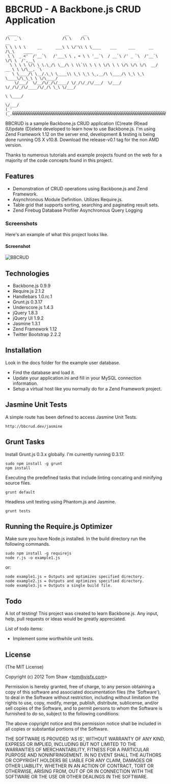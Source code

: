# BBCRUD - A Backbone.js CRUD Application

     ____                     __      __                                                 
    /\  _`\                  /\ \    /\ \                                   __           
    \ \ \ \ \     __      ___\ \ \/'\\ \ \____    ___     ___      __      /\_\    ____  
     \ \  _ <'  /'__`\   /'___\ \ , < \ \ '__`\  / __`\ /' _ `\  /'__`\    \/\ \  /',__\ 
      \ \ \ \ \/\ \ \.\_/\ \__/\ \ \\`\\ \ \ \ \/\ \ \ \/\ \/\ \/\  __/  __ \ \ \/\__, `\
       \ \____/\ \__/.\_\ \____\\ \_\ \_\ \_,__/\ \____/\ \_\ \_\ \____\/\_\_\ \ \/\____/
        \/___/  \/__/\/_/\/____/ \/_/\/_/\/___/  \/___/  \/_/\/_/\/____/\/_/\ \_\ \/___/ 
                                                                           \ \____/      
                                                                            \/___/       
    (_'_______________________________________________________________________________'_)
    (_.ÑÑÑÑÑÑÑÑÑÑÑÑÑÑÑÑÑÑÑÑÑÑÑÑÑÑÑÑÑÑÑÑÑÑÑÑÑÑÑÑÑÑÑÑÑÑÑÑÑÑÑÑÑÑÑÑÑÑÑÑÑÑÑÑÑÑÑÑÑÑÑÑÑÑÑÑÑÑÑ._)
      
  BBCRUD is a sample Backbone.js CRUD application (C)reate (R)ead (U)pdate (D)elete developed to learn how to use Backbone.js. I'm using Zend Framework 1.12 on the server end, development & testing is being done running OS X v10.8. Download the release-v0.1 tag for the non AMD version.
  
  Thanks to numerous tutorials and example projects found on the web for a majority of the code concepts found in this project.
  
## Features

  * Demonstration of CRUD operations using Backbone.js and Zend Framework.
  * Asynchronous Module Definition. Utilizes Require.js.
  * Table grid that supports sorting, searching and paginating result sets.
  * Zend Firebug Database Profiler Asynchronous Query Logging
  
### Screenshots
Here's an example of what this project looks like.

#### Screenshot
![BBCRUD](https://raw.github.com/tomshaw/bbcrud/master/docs/bbcrud.png)
  
## Technologies

  * Backbone.js 0.9.9
  * Require.js 2.1.2
  * Handlebars 1.0.rc.1
  * Grunt.js 0.3.17
  * Underscore.js 1.4.3
  * jQuery 1.8.3
  * jQuery UI 1.9.2
  * Jasmine 1.3.1
  * Zend Framework 1.12
  * Twitter Bootstrap 2.2.2

## Installation

  Look in the docs folder for the example user database. 
  
  * Find the database and load it.
  * Update your application.ini and fill in your MySQL connection information.
  * Setup a virtual host like you normally do for a Zend Framework project.
  
## Jasmine Unit Tests

  A simple route has been defined to access Jasmine Unit Tests. 
  
    http://bbcrud.dev/jasmine
  
## Grunt Tasks

  Install Grunt.js 0.3.x globally. I'm currently running 0.3.17. 
  
    sudo npm install -g grunt
    npm install
    
  Executing the predefined tasks that include linting concating and minifying source files.
  
    grunt default
    
  Headless unit testing using Phantom.js and Jasmine.
  
    grunt tests
  
## Running the Require.js Optimizer

  Make sure you have Node.js installed. In the build directory run the following commands.
  
    sudo npm install -g requirejs
    node r.js -o example1.js
    
  or:
  
    node example1.js = Outputs and optimizes specified directory.
    node example2.js = Outputs and optimizes specified directory.
    node example3.js = Outputs a single build file.

## Todo

 A lot of testing! This project was created to learn Backbone.js. Any input, help, pull requests or ideas would be greatly appreciated. 

 List of todo items:

  * Implement some worthwhile unit tests.

## License 

(The MIT License)

Copyright (c) 2012 Tom Shaw &lt;tom@visfx.com&gt;

Permission is hereby granted, free of charge, to any person obtaining
a copy of this software and associated documentation files (the
'Software'), to deal in the Software without restriction, including
without limitation the rights to use, copy, modify, merge, publish,
distribute, sublicense, and/or sell copies of the Software, and to
permit persons to whom the Software is furnished to do so, subject to
the following conditions:

The above copyright notice and this permission notice shall be
included in all copies or substantial portions of the Software.

THE SOFTWARE IS PROVIDED 'AS IS', WITHOUT WARRANTY OF ANY KIND,
EXPRESS OR IMPLIED, INCLUDING BUT NOT LIMITED TO THE WARRANTIES OF
MERCHANTABILITY, FITNESS FOR A PARTICULAR PURPOSE AND NONINFRINGEMENT.
IN NO EVENT SHALL THE AUTHORS OR COPYRIGHT HOLDERS BE LIABLE FOR ANY
CLAIM, DAMAGES OR OTHER LIABILITY, WHETHER IN AN ACTION OF CONTRACT,
TORT OR OTHERWISE, ARISING FROM, OUT OF OR IN CONNECTION WITH THE
SOFTWARE OR THE USE OR OTHER DEALINGS IN THE SOFTWARE.

